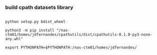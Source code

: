 
### build cpath datasets library

```python�

python setup.py bdist_wheel

python3 -m pip install "/nas-ctm01/homes/jdfernandes/cpathutils/dist/cpathutils-0.1.0-py3-none-any.whl" 

export PYTHONPATH=$PYTHONPATH:/nas-ctm01/homes/jdfernandes/

```
